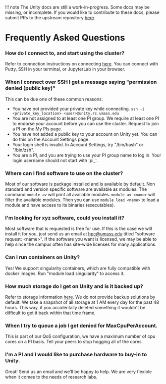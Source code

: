 !!! note
    The Unity docs are still a work-in-progress. Some docs may be missing, or incomplete. If you would like to contribute to these docs, please submit PRs to the upstream repository [here](https://github.com/UMass-RC/unity-docs).

# Frequently Asked Questions #

### How do I connect to, and start using the cluster? 
Refer to connection instructions on connecting [here](https://unity.rc.umass.edu/docs/connecting/ssh.html).
You can connect with Putty, SSH in your terminal, or JupyterLab in your browser.

### When I connect over SSH I get a message saying "permission denied (public key)"   
This can be due one of these common reasons:

* You have not provided your private key while connecting. `ssh -i <private_key_location> <user>@unity.rc.umass.edu`
* You are not assigned to at least one PI group. We require at least one PI to endorse your account before you can use the cluster. Request to join a PI on the My PIs page.
* You have not added a public key to your account on Unity yet. You can do this on the Account Settings page.
* Your login shell is invalid. In Account Settings, try "/bin/bash" or "/bin/zsh".
* You are a PI, and you are trying to use your PI group name to log in. Your login username should not start with 'pi_'.

### Where can I find software to use on the cluster? 
Most of our software is package installed and is available by default. 
Non standard and version specific software are available as modules.
The command `module av` will print all available modules. `module av <name>` will filter the available modules.
Then you can use `module load <name>` to load a module and have access to its binaries (executables).

### I'm looking for xyz software, could you install it? 
Most software that is requested is free for use. 
If this is the case we will install it for you, just send us an email at hpc@umass.edu titled "software request: \<name\>".
If the software you want is licensed, we may be able to help since the campus often has site-wide licenses for many applications.

### Can I run containers on Unity? 
Yes! We support singularity containers, which are fully compatible with docker images. Run "module load singularity" to access it.

### How much storage do I get on Unity and is it backed up? 
Refer to storage information [here](https://unity.rc.umass.edu/docs/technical/storage.html).
We do not provide backup solutions by default.
We take a snapshot of all storage at 1 AM every day for the past 48 hours.
This way, if you accidentally deleted something it wouldn't be difficult to get it back within that time frame.

### When I try to queue a job I get denied for MaxCpuPerAccount.
This is part of our QoS configuration, we have a maximum number of cpu cores on a PI basis.
Tell your peers to stop hogging all of the cores.

### I'm a PI and I would like to purchase hardware to buy-in to Unity. 
Great! Send us an email and we'll be happy to help. We are very flexible when it comes to the needs of research labs.
